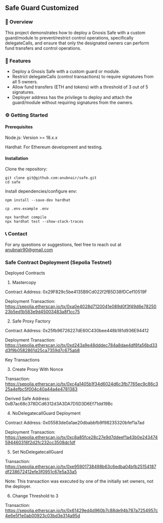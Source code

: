 ## Safe Guard Customized

### 📖 Overview
This project demonstrates how to deploy a Gnosis Safe with a custom guard/module to prevent/restrict control operations, specifically delegateCalls, and ensure that only the designated owners can perform fund transfers and control operations.

### 🚀 Features

- Deploy a Gnosis Safe with a custom guard or module.
- Restrict delegateCalls (control transactions) to require signatures from all 5 owners.
- Allow fund transfers (ETH and tokens) with a threshold of 3 out of 5 signatures.
- Deployer address has the privilege to deploy and attach the guard/module without requiring signatures from the owners.

### ⚙️ Getting Started

#### Prerequisites

Node.js: Version >= 18.x.x

Hardhat: For Ethereum development and testing.

#### Installation

Clone the repository:

```
git clone git@github.com:anubnair/safe.git
cd safe
```
Install dependencies/configure env:

```
npm install --save-dev hardhat

cp .env.example .env
```

```
npx hardhat compile
npx hardhat test --show-stack-traces
```

### 📞 Contact
For any questions or suggestions, feel free to reach out at anubnair90@gmail.com

### Safe Contract Deployment (Sepolia Testnet)

Deployed Contracts

1. Mastercopy

Contract Address: 0x29F829c5be4135B9Cd022f2fB5D38fDCef10519F

Deployment Transaction: https://sepolia.etherscan.io/tx/0xa0e4028d7120041e089d0f3f49d6e7825023b5ed1b583e9d45003483a8f1cc75

2. Safe Proxy Factory

Contract Address: 0x25fb96726227dE60C430bee448b181d936E94412

Deployment Transaction: https://sepolia.etherscan.io/tx/0xd243a9e48dddec784a8dae4df8fa56bd33d3f9b0582861d25ca7359d7c675ab8

Key Transactions

3. Create Proxy With Nonce

Transaction: https://sepolia.etherscan.io/tx/0xc4a1405b1f34d6024d6c3fb7765ec9c86c325a4efbc5f004c40a44a4e4781383

Derived Safe Address: 0xB7ac68c378DCd6312d3A3DA7D5D3D6Ef71dd19Bc

4. NoDelegatecallGuard Deployment

Contract Address: 0x05583de0a1ae20dbabbfb9f98235320bfef1a7ad

Deployment Transaction: https://sepolia.etherscan.io/tx/0xc8a85fce28c27e9d7ddeef1a43b0e243474594460316f2d2fc232cc3508dc1df

5. Set NoDelegatecallGuard

Transaction: https://sepolia.etherscan.io/tx/0xe95901738498b63c6edba04bfb25154187df238672412efe3f0951c67e5a33a5

Note: This transaction was executed by one of the initially set owners, not the deployer.

6. Change Threshold to 3

Transaction: https://sepolia.etherscan.io/tx/0x61429ed4d960b7c88de94b787a7254957c4e6e5f1e0ab00923c03bd3e314a95d
